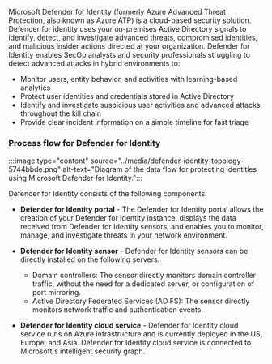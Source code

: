 Microsoft Defender for Identity (formerly Azure Advanced Threat Protection, also known as Azure ATP) is a cloud-based security solution. Defender for identity uses your on-premises Active Directory signals to identify, detect, and investigate advanced threats, compromised identities, and malicious insider actions directed at your organization. Defender for Identity enables SecOp analysts and security professionals struggling to detect advanced attacks in hybrid environments to:

 -  Monitor users, entity behavior, and activities with learning-based analytics
 -  Protect user identities and credentials stored in Active Directory
 -  Identify and investigate suspicious user activities and advanced attacks throughout the kill chain
 -  Provide clear incident information on a simple timeline for fast triage

### Process flow for Defender for Identity

:::image type="content" source="../media/defender-identity-topology-5744bbde.png" alt-text="Diagram of the data flow for protecting identities using Microsoft Defender for Identity.":::


Defender for Identity consists of the following components:

 -  **Defender for Identity portal** \- The Defender for Identity portal allows the creation of your Defender for Identity instance, displays the data received from Defender for Identity sensors, and enables you to monitor, manage, and investigate threats in your network environment.
 -  **Defender for Identity sensor** \- Defender for Identity sensors can be directly installed on the following servers:
    
    
     -  Domain controllers: The sensor directly monitors domain controller traffic, without the need for a dedicated server, or configuration of port mirroring.
     -  Active Directory Federated Services (AD FS): The sensor directly monitors network traffic and authentication events.
 -  **Defender for Identity cloud service** \- Defender for Identity cloud service runs on Azure infrastructure and is currently deployed in the US, Europe, and Asia. Defender for Identity cloud service is connected to Microsoft's intelligent security graph.
